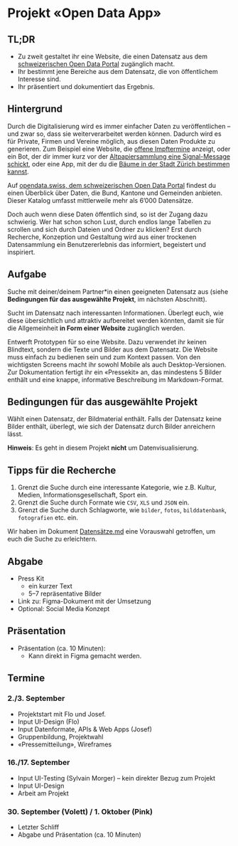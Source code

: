 # Projekt «Open Data App»

## TL;DR
- Zu zweit gestaltet ihr eine Website, die einen Datensatz aus dem [schweizerischen Open Data Portal](https://opendata.swiss/) zugänglich macht.
- Ihr bestimmt jene Bereiche aus dem Datensatz, die von öffentlichem Interesse sind.
- Ihr präsentiert und dokumentiert das Ergebnis.

## Hintergrund

Durch die Digitalisierung wird es immer einfacher Daten zu veröffentlichen – und zwar so, dass sie weiterverarbeitet werden können. Dadurch wird es für Private, Firmen und Vereine möglich, aus diesen Daten Produkte zu generieren. Zum Beispiel eine Website, die [offene Impftermine](https://boostli.web.app/) anzeigt, oder ein Bot, der dir immer kurz vor der [Altpapiersammlung eine Signal-Message schickt](https://dgnaegi.ch/2020/09/06/altpapierbot/), oder eine App, mit der du die [Bäume in der Stadt Zürich bestimmen kannst](https://urbantrees.app/).

Auf [opendata.swiss, dem schweizerischen Open Data Portal](https://opendata.swiss/) findest du einen Überblick über Daten, die Bund, Kantone und Gemeinden anbieten. Dieser Katalog umfasst mittlerweile mehr als 6’000 Datensätze. 

Doch auch wenn diese Daten öffentlich sind, so ist der Zugang dazu schwierig. Wer hat schon schon Lust, durch endlos lange Tabellen zu scrollen und sich durch Dateien und Ordner zu klicken? Erst durch Recherche, Konzeption und Gestaltung wird aus einer trockenen Datensammlung ein Benutzererlebnis das informiert, begeistert und inspiriert.

## Aufgabe

Suche mit deiner/deinem Partner\*in einen geeigneten Datensatz aus (siehe **Bedingungen für das ausgewählte Projekt**, im nächsten Abschnitt).

Sucht im Datensatz nach interessanten Informationen. Überlegt euch, wie diese übersichtlich und attraktiv aufbereitet werden könnten, damit sie für die Allgemeinheit **in Form einer Website** zugänglich werden.

Entwerft Prototypen für so eine Website. Dazu verwendet ihr keinen Blindtext, sondern die Texte und Bilder aus dem Datensatz. Die Website muss einfach zu bedienen sein und zum Kontext passen. Von den wichtigsten Screens macht ihr sowohl Mobile als auch Desktop-Versionen. Zur Dokumentation fertigt ihr ein «Pressekit» an, das mindestens 5 Bilder enthält und eine knappe, informative Beschreibung im Markdown-Format.

## Bedingungen für das ausgewählte Projekt

Wählt einen Datensatz, der Bildmaterial enthält. Falls der Datensatz keine Bilder enthält, überlegt, wie sich der Datensatz durch Bilder anreichern lässt.

**Hinweis**: Es geht in diesem Projekt **nicht** um Datenvisualisierung.

## Tipps für die Recherche

1. Grenzt die Suche durch eine interessante Kategorie, wie z.B. Kultur, Medien, Informationsgesellschaft, Sport ein.
2. Grenzt die Suche durch Formate wie `CSV`, `XLS` und `JSON` ein.
3. Grenzt die Suche durch Schlagworte, wie `bilder`, `fotos`, `bilddatenbank`, `fotografien` etc. ein.

Wir haben im Dokument [Datensätze.md](https://github.com/cas-dt/projekt-schatzsuche/blob/main/Datens%C3%A4tze.md) eine Vorauswahl getroffen, um euch die Suche zu erleichtern.

## Abgabe

- Press Kit
  - ein kurzer Text
  - 5–7 repräsentative Bilder
- Link zu: Figma-Dokument mit der Umsetzung
- Optional: Social Media Konzept

## Präsentation
- Präsentation (ca. 10 Minuten): 
  - Kann direkt in Figma gemacht werden.


## Termine

### 2./3. September

- Projektstart mit Flo und Josef.
- Input UI-Design (Flo)
- Input Datenformate, APIs & Web Apps  (Josef)
- Gruppenbildung, Projektwahl
- «Pressemitteilung», Wireframes

### 16./17. September

- Input UI-Testing (Sylvain Morger) – kein direkter Bezug zum Projekt
- Input UI-Design
- Arbeit am Projekt

### 30. September (Volett) / 1. Oktober (Pink)
- Letzter Schliff
- Abgabe und Präsentation (ca. 10 Minuten)
